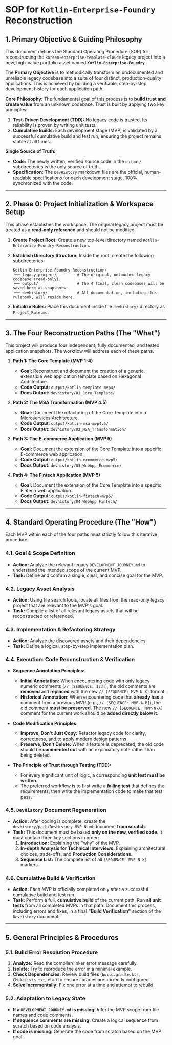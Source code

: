 # SOP for `Kotlin-Enterprise-Foundry` Reconstruction

## 1. Primary Objective & Guiding Philosophy

This document defines the Standard Operating Procedure (SOP) for reconstructing the `korean-enterprise-template-claude` legacy project into a new, high-value portfolio asset named **`Kotlin-Enterprise-Foundry`**.

The **Primary Objective** is to methodically transform an undocumented and unreliable legacy codebase into a suite of four distinct, production-quality applications. This is achieved by building a verifiable, step-by-step development history for each application path.

**Core Philosophy:** The fundamental goal of this process is to **build trust and create value** from an unknown codebase. Trust is built by applying two key principles:
1.  **Test-Driven Development (TDD):** No legacy code is trusted. Its reliability is proven by writing unit tests.
2.  **Cumulative Builds:** Each development stage (MVP) is validated by a successful cumulative build and test run, ensuring the project remains stable at all times.

**Single Source of Truth:**
- **Code:** The newly written, verified source code in the `output/` subdirectories is the only source of truth.
- **Specification:** The `DevHistory` markdown files are the official, human-readable specifications for each development stage, 100% synchronized with the code.

---

## 2. Phase 0: Project Initialization & Workspace Setup

This phase establishes the workspace. The original legacy project must be treated as a **read-only reference** and should not be modified.

1.  **Create Project Root:** Create a new top-level directory named `Kotlin-Enterprise-Foundry-Reconstruction`.

2.  **Establish Directory Structure:** Inside the root, create the following subdirectories:
    ```
    Kotlin-Enterprise-Foundry-Reconstruction/
    ├── legacy_project/         # The original, untouched legacy codebase (read-only).
    ├── output/                 # The 4 final, clean codebases will be saved here as snapshots.
    └── devhistory/             # All documentation, including this rulebook, will reside here.
    ```

3.  **Initialize Rules:** Place this document inside the `devhistory/` directory as `Project_Rule.md`.

---

## 3. The Four Reconstruction Paths (The "What")

This project will produce four independent, fully documented, and tested application snapshots. The workflow will address each of these paths.

1.  **Path 1: The Core Template (MVP 1-4)**
    - **Goal:** Reconstruct and document the creation of a generic, extensible web application template based on Hexagonal Architecture.
    - **Code Output:** `output/kotlin-template-mvp4/`
    - **Docs Output:** `devhistory/01_Core_Template/`

2.  **Path 2: The MSA Transformation (MVP 4.5)**
    - **Goal:** Document the refactoring of the Core Template into a Microservices Architecture.
    - **Code Output:** `output/kotlin-msa-mvp4.5/`
    - **Docs Output:** `devhistory/02_MSA_Transformation/`

3.  **Path 3: The E-commerce Application (MVP 5)**
    - **Goal:** Document the extension of the Core Template into a specific E-commerce web application.
    - **Code Output:** `output/kotlin-ecommerce-mvp5/`
    - **Docs Output:** `devhistory/03_WebApp_Ecommerce/`

4.  **Path 4: The Fintech Application (MVP 5)**
    - **Goal:** Document the extension of the Core Template into a specific Fintech web application.
    - **Code Output:** `output/kotlin-fintech-mvp5/`
    - **Docs Output:** `devhistory/04_WebApp_Fintech/`

---

## 4. Standard Operating Procedure (The "How")

Each MVP within each of the four paths must strictly follow this iterative procedure.

### 4.1. Goal & Scope Definition
- **Action:** Analyze the relevant legacy `DEVELOPMENT_JOURNEY.md` to understand the intended scope of the current MVP.
- **Task:** Define and confirm a single, clear, and concise goal for the MVP.

### 4.2. Legacy Asset Analysis
- **Action:** Using file search tools, locate all files from the read-only legacy project that are relevant to the MVP's goal.
- **Task:** Compile a list of all relevant legacy assets that will be reconstructed or referenced.

### 4.3. Implementation & Refactoring Strategy
- **Action:** Analyze the discovered assets and their dependencies.
- **Task:** Define a logical, step-by-step implementation plan.

### 4.4. Execution: Code Reconstruction & Verification
- **Sequence Annotation Principles:**
    - **Initial Annotation:** When encountering code with only legacy numeric comments (`// [SEQUENCE: 123]`), the old comments are **removed** and **replaced** with the new `// [SEQUENCE: MVP-N-X]` format.
    - **Historical Annotation:** When encountering code that **already has** a comment from a previous MVP (e.g., `// [SEQUENCE: MVP-A-B]`), the old comment **must be preserved**. The new `// [SEQUENCE: MVP-N-X]` comment for the current work should be **added directly below it**.

- **Code Modification Principles:**
    - **Improve, Don't Just Copy:** Refactor legacy code for clarity, correctness, and to apply modern design patterns.
    - **Preserve, Don't Delete:** When a feature is deprecated, the old code should be **commented out** with an explanatory note rather than being deleted.

- **The Principle of Trust through Testing (TDD):**
    - For every significant unit of logic, a corresponding **unit test must be written**.
    - The preferred workflow is to first write a **failing test** that defines the requirements, then write the implementation code to make that test pass.

### 4.5. `DevHistory` Document Regeneration
- **Action:** After coding is complete, create the `devhistory/path/DevHistory_MVP_N.md` document **from scratch**.
- **Task:** This document must be based **only on the new, verified code**. It must contain three key sections in order:
    1.  **Introduction:** Explaining the "why" of the MVP.
    2.  **In-depth Analysis for Technical Interviews:** Explaining architectural choices, trade-offs, and **Production Considerations**.
    3.  **Sequence List:** The complete list of all `[SEQUENCE: MVP-N-X]` markers.

### 4.6. Cumulative Build & Verification
- **Action:** Each MVP is officially completed only after a successful cumulative build and test run.
- **Task:** Perform a full, **cumulative build** of the current path. Run **all unit tests** from all completed MVPs in that path. Document this process, including errors and fixes, in a final **"Build Verification"** section of the `DevHistory` document.

---

## 5. General Principles & Procedures

### 5.1. Build Error Resolution Procedure
1.  **Analyze:** Read the compiler/linker error message carefully.
2.  **Isolate:** Try to reproduce the error in a minimal example.
3.  **Check Dependencies:** Review build files (`build.gradle.kts`, `CMakeLists.txt`, etc.) to ensure libraries are correctly configured.
4.  **Solve Incrementally:** Fix one error at a time and attempt to rebuild.

### 5.2. Adaptation to Legacy State
- **If a `DEVELOPMENT_JOURNEY.md` is missing:** Infer the MVP scope from file names and code comments.
- **If sequence comments are missing:** Create a logical sequence from scratch based on code analysis.
- **If code is missing:** Generate the code from scratch based on the MVP goal.